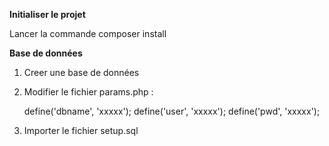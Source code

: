 **Initialiser le projet**

Lancer la commande composer install

**Base de données**

1. Creer une base de données

2. Modifier le fichier params.php :

    define('dbname', 'xxxxx');
    define('user', 'xxxxx');
    define('pwd', 'xxxxx');

3. Importer le fichier setup.sql
